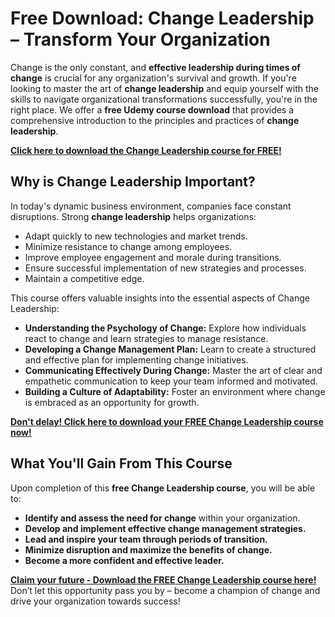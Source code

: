 # Free Download: Change Leadership – Transform Your Organization

Change is the only constant, and **effective leadership during times of change** is crucial for any organization's survival and growth. If you're looking to master the art of **change leadership** and equip yourself with the skills to navigate organizational transformations successfully, you're in the right place. We offer a **free Udemy course download** that provides a comprehensive introduction to the principles and practices of **change leadership**.

[**Click here to download the Change Leadership course for FREE!**](https://udemywork.com/change-leadership)

## Why is Change Leadership Important?

In today's dynamic business environment, companies face constant disruptions. Strong **change leadership** helps organizations:

*   Adapt quickly to new technologies and market trends.
*   Minimize resistance to change among employees.
*   Improve employee engagement and morale during transitions.
*   Ensure successful implementation of new strategies and processes.
*   Maintain a competitive edge.

This course offers valuable insights into the essential aspects of Change Leadership:

*   **Understanding the Psychology of Change:**  Explore how individuals react to change and learn strategies to manage resistance.
*   **Developing a Change Management Plan:**  Learn to create a structured and effective plan for implementing change initiatives.
*   **Communicating Effectively During Change:**  Master the art of clear and empathetic communication to keep your team informed and motivated.
*   **Building a Culture of Adaptability:** Foster an environment where change is embraced as an opportunity for growth.

[**Don't delay! Click here to download your FREE Change Leadership course now!**](https://udemywork.com/change-leadership)

## What You'll Gain From This Course

Upon completion of this **free Change Leadership course**, you will be able to:

*   **Identify and assess the need for change** within your organization.
*   **Develop and implement effective change management strategies.**
*   **Lead and inspire your team through periods of transition.**
*   **Minimize disruption and maximize the benefits of change.**
*   **Become a more confident and effective leader.**

[**Claim your future - Download the FREE Change Leadership course here!**](https://udemywork.com/change-leadership) Don’t let this opportunity pass you by – become a champion of change and drive your organization towards success!
